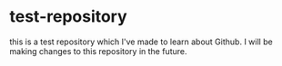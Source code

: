 # test-repository

this is a test repository which I've made to learn about Github.
I will be making changes to this repository in the future.

 
